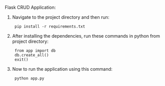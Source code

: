 Flask CRUD Application:

1) Navigate to the project directory and then run:

        pip install -r requirements.txt


2) After installing the dependencies, run these commands in python from project directory:

        from app import db
        db.create_all()
        exit()


3) Now to run the application using this command:

        python app.py
